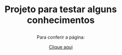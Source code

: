 # <div align="center"> Projeto para testar alguns conhecimentos </p>

<div align="center"> Para conferir a página: </p>

<p align="center"><a href="#" target="_blank">Clique aqui</a></p>
